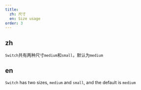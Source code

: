 ```yaml
---
title:
  zh: 尺寸
  en: Size usage
order: 3
---
```


## zh

`Switch`共有两种尺寸`medium`和`small`，默认为`medium`

## en

`Switch` has two sizes, `medium` and `small`, and the default is `medium`
